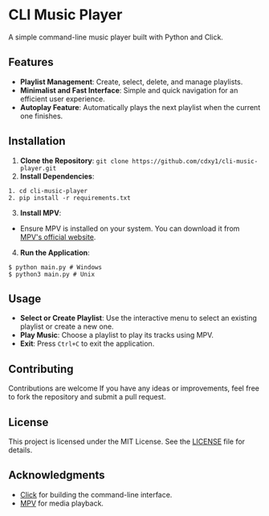# CLI Music Player

A simple command-line music player built with Python and Click.

## Features

- **Playlist Management**: Create, select, delete, and manage playlists.
- **Minimalist and Fast Interface**: Simple and quick navigation for an efficient user experience.
- **Autoplay Feature**: Automatically plays the next playlist when the current one finishes.

## Installation

1. **Clone the Repository**:
```git clone https://github.com/cdxy1/cli-music-player.git```
2. **Install Dependencies**:
```
1. cd cli-music-player
2. pip install -r requirements.txt
```
3. **Install MPV**:
- Ensure MPV is installed on your system. You can download it from [MPV's official website](https://mpv.io/).
4. **Run the Application**:
  
`````console
$ python main.py # Windows
$ python3 main.py # Unix
`````

## Usage

- **Select or Create Playlist**: Use the interactive menu to select an existing playlist or create a new one.
- **Play Music**: Choose a playlist to play its tracks using MPV.
- **Exit**: Press `Ctrl+C` to exit the application.

## Contributing

Contributions are welcome If you have any ideas or improvements, feel free to fork the repository and submit a pull request.

## License

This project is licensed under the MIT License. See the [LICENSE](LICENSE) file for details.

## Acknowledgments

- [Click](https://click.palletsprojects.com/) for building the command-line interface.
- [MPV](https://mpv.io/) for media playback.
